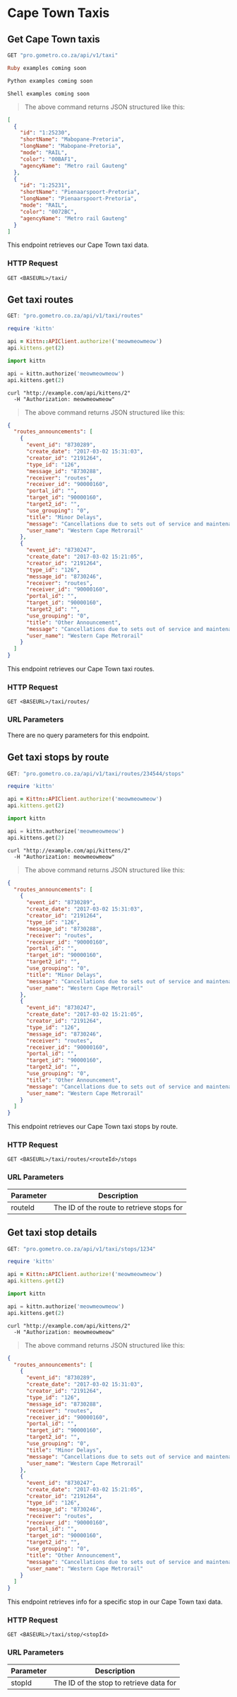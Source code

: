 # Cape Town Taxis


## Get Cape Town taxis

```javascript
GET "pro.gometro.co.za/api/v1/taxi"
```

```ruby
Ruby examples coming soon
```

```python
Python examples coming soon
```

```shell
Shell examples coming soon
```

> The above command returns JSON structured like this:

```json
[
  {
    "id": "1:25230",
    "shortName": "Mabopane-Pretoria",
    "longName": "Mabopane-Pretoria",
    "mode": "RAIL",
    "color": "00BAF1",
    "agencyName": "Metro rail Gauteng"
  },
  {
    "id": "1:25231",
    "shortName": "Pienaarspoort-Pretoria",
    "longName": "Pienaarspoort-Pretoria",
    "mode": "RAIL",
    "color": "0072BC",
    "agencyName": "Metro rail Gauteng"
  }
]
```

This endpoint retrieves our Cape Town taxi data.

### HTTP Request

`GET <BASEURL>/taxi/`


## Get taxi routes

```javascript
GET: "pro.gometro.co.za/api/v1/taxi/routes"
```

```ruby
require 'kittn'

api = Kittn::APIClient.authorize!('meowmeowmeow')
api.kittens.get(2)
```

```python
import kittn

api = kittn.authorize('meowmeowmeow')
api.kittens.get(2)
```

```shell
curl "http://example.com/api/kittens/2"
  -H "Authorization: meowmeowmeow"
```

> The above command returns JSON structured like this:

```json
{
  "routes_announcements": [
    {
      "event_id": "8730289",
      "create_date": "2017-03-02 15:31:03",
      "creator_id": "2191264",
      "type_id": "126",
      "message_id": "8730288",
      "receiver": "routes",
      "receiver_id": "90000160",
      "portal_id": "",
      "target_id": "90000160",
      "target2_id": "",
      "use_grouping": "0",
      "title": "Minor Delays",
      "message": "Cancellations due to sets out of service and maintenance: Train no 0557 the 16:22 train from Cape Town to Heathfield, train no 0558 the 17:08 train from Heathfield to Cape Town, train no 0571 the 17:56 train from Cape Town to Heathfield and train no 0572 the 18:41 train from Heathfield to Cape Town. Trains on the Cape Flats line are delayed between 15-20 minutes due to ongoing technical problem at Pinelands.",
      "user_name": "Western Cape Metrorail"
    },
    {
      "event_id": "8730247",
      "create_date": "2017-03-02 15:21:05",
      "creator_id": "2191264",
      "type_id": "126",
      "message_id": "8730246",
      "receiver": "routes",
      "receiver_id": "90000160",
      "portal_id": "",
      "target_id": "90000160",
      "target2_id": "",
      "use_grouping": "0",
      "title": "Other Announcement",
      "message": "Cancellations due to sets out of service and maintenance: Train no 0557 the 16:22 train from Cape Town to Heathfield, train no 0558 the 17:08 train from Heathfield to Cape Town, train no 0571 the 17:56 train from Cape Town to Heathfield and train no 0572 the 18:41 train from Heathfield to Cape Town.",
      "user_name": "Western Cape Metrorail"
    }
  ]
}
```

This endpoint retrieves our Cape Town taxi routes.


### HTTP Request

`GET <BASEURL>/taxi/routes/`

### URL Parameters

There are no query parameters for this endpoint.

## Get taxi stops by route

```javascript
GET: "pro.gometro.co.za/api/v1/taxi/routes/234544/stops"
```

```ruby
require 'kittn'

api = Kittn::APIClient.authorize!('meowmeowmeow')
api.kittens.get(2)
```

```python
import kittn

api = kittn.authorize('meowmeowmeow')
api.kittens.get(2)
```

```shell
curl "http://example.com/api/kittens/2"
  -H "Authorization: meowmeowmeow"
```

> The above command returns JSON structured like this:

```json
{
  "routes_announcements": [
    {
      "event_id": "8730289",
      "create_date": "2017-03-02 15:31:03",
      "creator_id": "2191264",
      "type_id": "126",
      "message_id": "8730288",
      "receiver": "routes",
      "receiver_id": "90000160",
      "portal_id": "",
      "target_id": "90000160",
      "target2_id": "",
      "use_grouping": "0",
      "title": "Minor Delays",
      "message": "Cancellations due to sets out of service and maintenance: Train no 0557 the 16:22 train from Cape Town to Heathfield, train no 0558 the 17:08 train from Heathfield to Cape Town, train no 0571 the 17:56 train from Cape Town to Heathfield and train no 0572 the 18:41 train from Heathfield to Cape Town. Trains on the Cape Flats line are delayed between 15-20 minutes due to ongoing technical problem at Pinelands.",
      "user_name": "Western Cape Metrorail"
    },
    {
      "event_id": "8730247",
      "create_date": "2017-03-02 15:21:05",
      "creator_id": "2191264",
      "type_id": "126",
      "message_id": "8730246",
      "receiver": "routes",
      "receiver_id": "90000160",
      "portal_id": "",
      "target_id": "90000160",
      "target2_id": "",
      "use_grouping": "0",
      "title": "Other Announcement",
      "message": "Cancellations due to sets out of service and maintenance: Train no 0557 the 16:22 train from Cape Town to Heathfield, train no 0558 the 17:08 train from Heathfield to Cape Town, train no 0571 the 17:56 train from Cape Town to Heathfield and train no 0572 the 18:41 train from Heathfield to Cape Town.",
      "user_name": "Western Cape Metrorail"
    }
  ]
}
```

This endpoint retrieves our Cape Town taxi stops by route.


### HTTP Request

`GET <BASEURL>/taxi/routes/<routeId>/stops`


### URL Parameters

Parameter | Description
--------- | -----------
routeId | The ID of the route to retrieve stops for

## Get taxi stop details

```javascript
GET: "pro.gometro.co.za/api/v1/taxi/stops/1234"
```

```ruby
require 'kittn'

api = Kittn::APIClient.authorize!('meowmeowmeow')
api.kittens.get(2)
```

```python
import kittn

api = kittn.authorize('meowmeowmeow')
api.kittens.get(2)
```

```shell
curl "http://example.com/api/kittens/2"
  -H "Authorization: meowmeowmeow"
```

> The above command returns JSON structured like this:

```json
{
  "routes_announcements": [
    {
      "event_id": "8730289",
      "create_date": "2017-03-02 15:31:03",
      "creator_id": "2191264",
      "type_id": "126",
      "message_id": "8730288",
      "receiver": "routes",
      "receiver_id": "90000160",
      "portal_id": "",
      "target_id": "90000160",
      "target2_id": "",
      "use_grouping": "0",
      "title": "Minor Delays",
      "message": "Cancellations due to sets out of service and maintenance: Train no 0557 the 16:22 train from Cape Town to Heathfield, train no 0558 the 17:08 train from Heathfield to Cape Town, train no 0571 the 17:56 train from Cape Town to Heathfield and train no 0572 the 18:41 train from Heathfield to Cape Town. Trains on the Cape Flats line are delayed between 15-20 minutes due to ongoing technical problem at Pinelands.",
      "user_name": "Western Cape Metrorail"
    },
    {
      "event_id": "8730247",
      "create_date": "2017-03-02 15:21:05",
      "creator_id": "2191264",
      "type_id": "126",
      "message_id": "8730246",
      "receiver": "routes",
      "receiver_id": "90000160",
      "portal_id": "",
      "target_id": "90000160",
      "target2_id": "",
      "use_grouping": "0",
      "title": "Other Announcement",
      "message": "Cancellations due to sets out of service and maintenance: Train no 0557 the 16:22 train from Cape Town to Heathfield, train no 0558 the 17:08 train from Heathfield to Cape Town, train no 0571 the 17:56 train from Cape Town to Heathfield and train no 0572 the 18:41 train from Heathfield to Cape Town.",
      "user_name": "Western Cape Metrorail"
    }
  ]
}
```
This endpoint retrieves info for a specific stop in our Cape Town taxi data.



### HTTP Request

`GET <BASEURL>/taxi/stop/<stopId>`

### URL Parameters

Parameter | Description
--------- | -----------
stopId | The ID of the stop to retrieve data for
